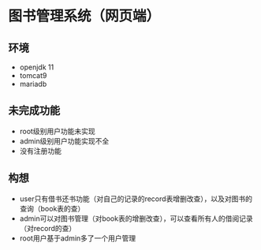 # 图书管理系统（网页端）

## 环境

- openjdk 11
- tomcat9
- mariadb

## 未完成功能

- root级别用户功能未实现
- admin级别用户功能实现不全
- 没有注册功能

## 构想

- user只有借书还书功能（对自己的记录的record表增删改查），以及对图书的查询（book表的查）
- admin可以对图书管理（对book表的增删改查），可以查看所有人的借阅记录（对record的查）
- root用户基于admin多了一个用户管理